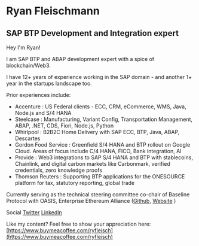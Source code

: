 # Ryan Fleischmann
## SAP BTP Development and Integration expert

Hey I'm Ryan!

I am SAP BTP and ABAP development expert with a spice of blockchain/Web3.

I have 12+ years of experience working in the SAP domain - and another 1+ year in the startups landscape too.

Prior experiences include:
- Accenture : US Federal clients - ECC, CRM, eCommerce, WMS, Java, Node.js and S/4 HANA
- Steelcase : Manufacturing, Variant Config, Transportation Management, ABAP, .NET, CDS, Fiori, Node.js, Python
- Whirlpool : B2B2C Home Delivery with SAP ECC, BTP, Java, ABAP, Descartes
- Gordon Food Service : Greenfield S/4 HANA and BTP rollout on Google Cloud. Areas of focus include C/4 HANA, FICO, Bank integration, AI
- Provide : Web3 integrations to SAP S/4 HANA and BTP with stablecoins, Chainlink, and digital carbon markets like Carbonmark, verified credentials, zero knowledge proofs
- Thomson Reuters : Supporting BTP applications for the ONESOURCE platform for tax, statutory reporting, global trade

Currently serving as the technical steering committee co-chair of Baseline Protocol with OASIS, Enterprise Ethereum Alliance ([Github](https://github.com/eea-oasis/baseline), [Website](https://www.baseline-protocol.org/) )

Social
[Twitter](https://x.com/ryfleisch)
[LinkedIn](https://www.linkedin.com/in/ryan-fleischmann-3aa59712/)

Like my content?
Feel free to show your appreciation here:
[https://www.buymeacoffee.com/ryfleisch](https://www.buymeacoffee.com/ryfleisch)
